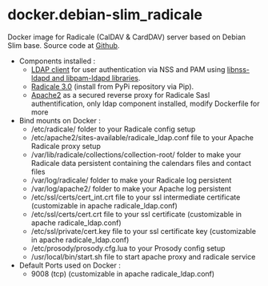 # docker.debian-slim_radicale
Docker image for Radicale (CalDAV & CardDAV) server based on Debian Slim base. Source code at [Github](https://github.com/Mingala/docker.debian-slim_radicale).
* Components installed :
  * [LDAP client](https://wiki.debian.org/LDAP) for user authentication via NSS and PAM using [libnss-ldapd and libpam-ldapd libraries](https://arthurdejong.org/nss-pam-ldapd/).
  * [Radicale 3.0](https://radicale.org) (install from PyPi repository via Pip).
  * [Apache2](https://www.cyrusimap.org/sasl/) as a secured reverse proxy for Radicale Sasl authentification, only ldap component installed, modify Dockerfile for more
* Bind mounts on Docker :
  * /etc/radicale/ folder to your Radicale config setup
  * /etc/apache2/sites-available/radicale_ldap.conf file to your Apache Radicale proxy setup
  * /var/lib/radicale/collections/collection-root/ folder to make your Radicale data persistent containing the calendars files and contact files
  * /var/log/radicale/ folder to make your Radicale log persistent
  * /var/log/apache2/ folder to make your Apache log persistent
  * /etc/ssl/certs/cert_int.crt file to your ssl intermediate certificate (customizable in apache radicale_ldap.conf)
  * /etc/ssl/certs/cert.crt file to your ssl certificate (customizable in apache radicale_ldap.conf)
  * /etc/ssl/private/cert.key file to your ssl certificate key (customizable in apache radicale_ldap.conf)
  * /etc/prosody/prosody.cfg.lua to your Prosody config setup
  * /usr/local/bin/start.sh file to start apache proxy and radicale service
* Default Ports used on Docker :
  * 9008 (tcp) (customizable in apache radicale_ldap.conf)
